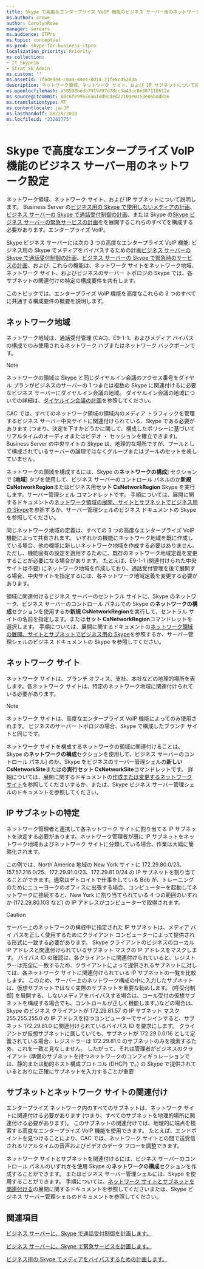 ```yaml
---
title: Skype で高度なエンタープライズ VoIP 機能のビジネス サーバー用のネットワーク設定
ms.author: crowe
author: CarolynRowe
manager: serdars
ms.audience: ITPro
ms.topic: conceptual
ms.prod: skype-for-business-itpro
localization_priority: Priority
ms.collection:
- IT_Skype16
- Strat_SB_Admin
ms.custom: ''
ms.assetid: 7f6de9e4-c8a4-44e4-8d14-21fe8c45283a
description: ネットワーク領域、ネットワーク サイト、および IP サブネットについて説明します。 これらの計画、ビジネスの Skype でメディアをバイパスするために計画を展開するように構成する必要がありますすべて受付制御に電話 Skype ビジネス サーバー)、または Skype のビジネス サーバーのビジネス サーバーのエンタープライズ VoIP の Skype で緊急サービスを計画します。
ms.openlocfilehash: a58598bedb7919d97d78cc5a43cc0e807118612e
ms.sourcegitcommit: 08c6fe9955ea61dd9cded2210ae0153e06bdd8a6
ms.translationtype: MT
ms.contentlocale: ja-JP
ms.lasthandoff: 08/29/2018
ms.locfileid: "23263775"
---
```

# <a name="network-settings-for-the-advanced-enterprise-voice-features-in-skype-for-business-server"></a>Skype で高度なエンタープライズ VoIP 機能のビジネス サーバー用のネットワーク設定

ネットワーク領域、ネットワーク サイト、および IP サブネットについて説明します。 Business Server の[ビジネス用の Skype で使用しないメディアの計画](media-bypass.md)、[ビジネス サーバーの Skype で通話受付制御の計画](call-admission-control.md)、または Skype の[Skype ビジネス サーバーの緊急サービスの計画](emergency-services.md)をを展開するこれらのすべてを構成する必要があります。エンタープライズ VoIP。

Skype ビジネス サーバーには次の 3 つの高度なエンタープライズ VoIP 機能: ビジネス用の Skype でメディアをバイパスするための計画[ビジネス サーバーの Skype で通話受付制御の計画](call-admission-control.md)、[ビジネス サーバーの Skype で緊急時のサービスの計画](emergency-services.md)、および[](media-bypass.md). これらの機能は、ネットワーク サイトをネットワーク地域、ネットワーク サイト、およびビジネスのサーバー トポロジの Skype では、各サブネットの関連付けの特定の構成要件を共有します。

このトピックでは、エンタープライズ VoIP 機能を高度なこれらの 3 つのすべてに共通する構成要件の概要を説明します。

## <a name="network-regions"></a>ネットワーク地域

ネットワーク地域は、通話受付管理 (CAC)、E9-1-1、およびメディア バイパスの構成でのみ使用されるネットワーク ハブまたはネットワーク バックボーンです。

> [!NOTE]
> ネットワークの領域は Skype と同じダイヤルイン会議のアクセス番号をダイヤル プランがビジネスのサーバーの 1 つまたは複数の Skype に関連付けるに必要なビジネス サーバーにダイヤルイン会議の地域。 ダイヤルイン会議の地域についての詳細は、[ダイヤルイン会議の計画](https://technet.microsoft.com/library/9aff949e-3dac-481a-be46-a180c72e8066.aspx)を参照してください。

CAC では、すべてのネットワーク領域の領域内のメディア トラフィックを管理するビジネス サーバー中央サイトに関連付けられている、Skype である必要があります (つまり、決定を下すかどうかに関して、構成したポリシーに基づいてリアルタイムのオーディオまたはビデオ ・ セッションを確立できます)。 Business Server の中央サイトの Skype は、地理的な場所ですが、プールとして構成されているサーバーの論理ではなくグループまたはプールのセットを表していません。

ネットワークの領域を構成するには、Skype の**ネットワークの構成**] セクションで [**地域**] タブを使用して、ビジネス サーバーのコントロール パネルのか**新規 CsNetworkRegion**またはビジネス用**セット CsNetworkRegion** Skype を実行します。サーバー管理シェル コマンドレットです。 手順については、展開に関するドキュメントの[ネットワーク領域の展開、サイトとサブネットでビジネス用の Skype](../../deploy/deploy-enterprise-voice/deploy-network.md)を参照するか、サーバー管理シェルのビジネス ドキュメントの Skype を参照してください。

同じネットワーク地域の定義は、すべての 3 つの高度なエンタープライズ VoIP 機能によって共有されます。 いずれかの機能にネットワーク地域を既に作成している場合、他の機能に新しいネットワーク地域を作成する必要はありません。 ただし、機能固有の設定を適用するために、既存のネットワーク地域定義を変更することが必要になる場合があります。 たとえば、E9-1-1 (関連付けられた中央サイトは不要) にネットワーク地域を作成しており、通話受付管理を後で展開する場合、中央サイトを指定するには、各ネットワーク地域定義を変更する必要があります。

領域に関連付けるビジネス サーバーのセントラル サイトに、Skype のネットワーク、ビジネス サーバーのコントロール パネルでの Skype の**ネットワークの構成**セクションを使用するか**新規 CsNetworkRegion**を実行して、セントラル サイトの名前を指定します。または**セット CsNetworkRegion**コマンドレットを選択します。 手順については、展開に関するドキュメントの[ネットワーク領域の展開、サイトとサブネットでビジネス用の Skype](../../deploy/deploy-enterprise-voice/deploy-network.md)を参照するか、サーバー管理シェルのビジネス ドキュメントの Skype を参照してください。

## <a name="network-sites"></a>ネットワーク サイト

ネットワーク サイトは、ブランチ オフィス、支社、本社などの地理的場所を表します。各ネットワーク サイトは、特定のネットワーク地域に関連付けられている必要があります。

> [!NOTE]
> ネットワーク サイトは、高度なエンタープライズ VoIP 機能によってのみ使用されます。 ビジネスのサーバー トポロジの場合、Skype で構成したブランチ サイトと同じです。

ネットワーク サイトを構成するネットワークの領域に関連付けることは、Skype の**ネットワークの構成**セクションを使用して、ビジネス サーバーのコントロール パネル] のか、Skype をビジネスのサーバー管理シェルの**新しい CsNetworkSite**または**の実行セット CsNetworkSite**コマンドレットです。 詳細については、展開に関するドキュメントの[作成または変更するネットワーク サイト](https://technet.microsoft.com/library/14e24856-9996-4da4-9f31-300940bdf5aa.aspx)を参照してくださいするか、または、Skype ビジネス サーバー管理シェルのドキュメントを参照してください。

## <a name="identify-ip-subnets"></a>IP サブネットの特定

ネットワーク管理者と連携して各ネットワーク サイトに割り当てる IP サブネットを決定する必要があります。ネットワーク管理者が既に IP サブネットをネットワーク地域およびネットワーク サイトに分類している場合、作業は大幅に簡略化されます。

この例では、North America 地域の New York サイトに 172.29.80.0/23、157.57.216.0/25、172.29.91.0/23、172.29.81.0/24 の IP サブネットを割り当てることができます。通常はデトロイトで仕事をしている Bob が、トレーニングのためにニューヨークのオフィスに出張する場合、コンピューターを起動してネットワークに接続すると、New York に割り当てられている 4 つの範囲のいずれか (172.29.80.103 など) の IP アドレスがコンピューターで取得されます。

> [!CAUTION]
> サーバー上のネットワークの構成中に指定された IP サブネットは、メディア バイ パスを正しく使用するためにクライアント コンピューターによって提供される形式に一致する必要があります。 Skype クライアントのビジネスのローカル IP アドレスと関連付けられているサブネット マスクの IP アドレスをマスクします。 バイパス ID の確認は、各クライアントに関連付けられていると、レジストラーは完全に一致するため、クライアントによって提供されるサブネットに対しては、各ネットワーク サイトに関連付けられている IP サブネットの一覧を比較します。 このため、サーバー上のネットワーク構成の中に入力したサブネットは、仮想サブネットではなく実際のサブネットを重要な勧めします。 (呼受付制御] を展開する、しないメディアをバイパスする場合は、コール受付の仮想サブネットを構成する場合でも、コントロールが正しく機能します。)などの場合は、Skype のビジネス クライアントが 172.29.81.57 の IP サブネット マスク 255.255.255.0 の IP アドレスを持つコンピューターでサインインすると、サブネット 172.29.81.0 に関連付けられているバイパス ID を要求にします。 クライアントが仮想サブネットに属していても、サブネットが 172.29.0.0/16 として定義されている場合、レジストラーは 172.29.81.0 のサブネットのみを検索するため、これを一致と見なしません。 したがって、それは管理者がビジネスのクライアント (準備のサブネットを持つネットワークのコンフィギュレーションでは、静的または動的ホスト構成プロトコル (DHCP) で。) の Skype で提供されているとおりに正確にサブネットを入力することが重要

## <a name="associating-subnets-with-network-sites"></a>サブネットとネットワーク サイトの関連付け

エンタープライズ ネットワーク内のすべてのサブネットは、ネットワーク サイトに関連付ける必要があります (つまり、すべてのサブネットを地理的場所に関連付ける必要があります)。 このサブネットの関連付けでは、地理的に端点を検索する高度なエンタープライズ VoIP 機能を使用できます。 たとえば、エンドポイントを見つけることにより、CAC では、ネットワーク サイトとの間で送受信されるリアルタイムの音声およびビデオのデータ フローを調整できます。

ネットワーク サイトとサブネットを関連付けるには、ビジネス サーバーのコントロール パネルのいずれかを使用 Skype の**ネットワークの構成**セクションを作成することができます。 またはビジネス サーバー管理シェルには、Skype を使用することができます。 手順については、[ネットワーク サイトとサブネットを関連付ける](https://technet.microsoft.com/library/aa69e3ac-542a-4ba1-9582-2e6bee29f633.aspx)の展開に関するドキュメントを参照してくださいまたは、Skype ビジネス サーバー管理シェルのドキュメントを参照してください。

## <a name="see-also"></a>関連項目

[ビジネス サーバーに、Skype で通話受付制御を計画します。](call-admission-control.md)

[ビジネス サーバーに、Skype で緊急サービスを計画します。](emergency-services.md)

[ビジネス用の Skype でメディアをバイパスするための計画します。](media-bypass.md)

